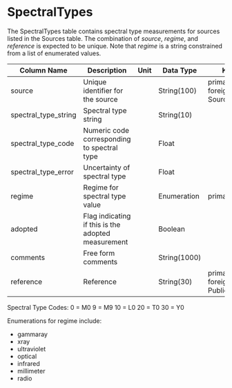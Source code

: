 # SpectralTypes

The SpectralTypes table contains spectral type measurements for sources listed in the Sources table. 
The combination of *source*, *regime*, and *reference* is expected to be unique.
Note that *regime* is a string constrained from a list of enumerated values.

| Column Name | Description  | Unit  | Data Type | Key Type  |
|---|---|---|---|---|
| source    | Unique identifier for the source |   | String(100)  | primary and foreign: Sources.source   |
| spectral_type_string | Spectral type string |  | String(10)  |   |
| spectral_type_code | Numeric code corresponding to spectral type |  | Float  |   |
| spectral_type_error | Uncertainty of spectral type |  | Float  |   |
| regime | Regime for spectral type value |  | Enumeration  | primary |
| adopted    | Flag indicating if this is the adopted measurement |  | Boolean  |   |
| comments  | Free form comments |   | String(1000) |   |
| reference | Reference |   | String(30) | primary and foreign: Publications.name |

Spectral Type Codes:
0 = M0
9 = M9
10 = L0
20 = T0
30 = Y0

Enumerations for regime include:
 - gammaray
 - xray
 - ultraviolet
 - optical
 - infrared
 - millimeter
 - radio
 